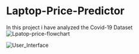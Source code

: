 # Laptop-Price-Predictor
In this project i have analyzed the Covid-19 Dataset
![Lpatop-price-flowchart](https://user-images.githubusercontent.com/89767722/215086643-2c435dd1-5e5e-4a3b-a3ec-553467bf0f57.jpg)




![User_Interface](https://user-images.githubusercontent.com/89767722/215086690-fa4d7720-aa7b-447b-b094-e1b16b214b96.JPG)
